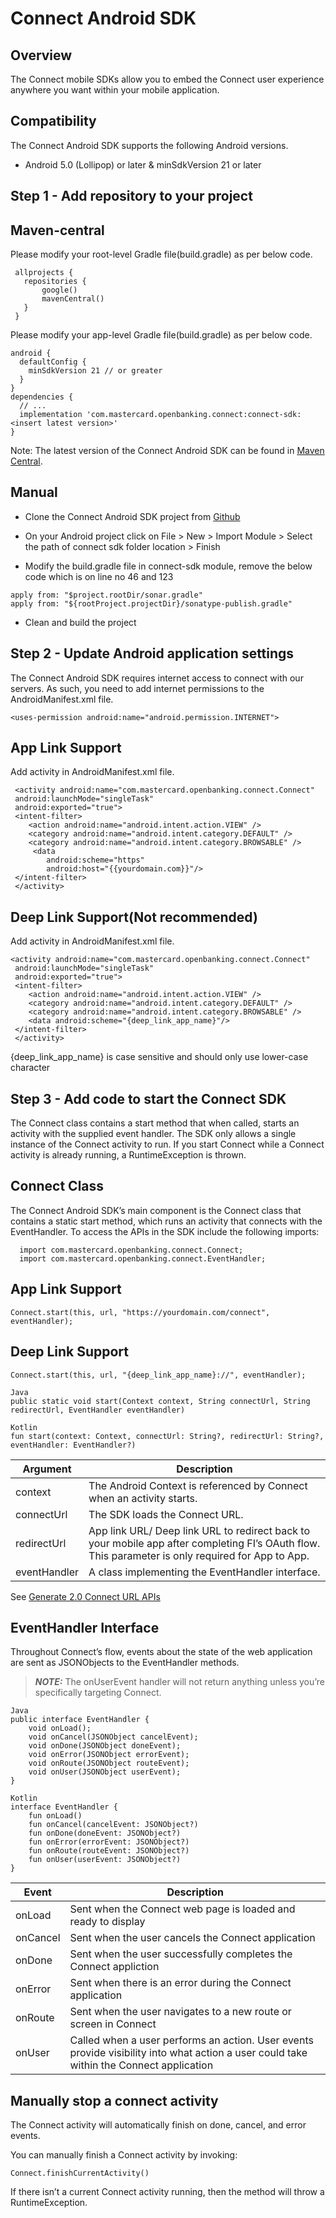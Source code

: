 # Connect Android SDK

## Overview

The Connect mobile SDKs allow you to embed the Connect user experience anywhere you want within your mobile application.


## Compatibility

The Connect Android SDK supports the following Android versions.

* Android 5.0 (Lollipop) or later & minSdkVersion 21 or later


## Step 1 - Add repository to your project

## Maven-central

Please modify your root-level Gradle file(build.gradle) as per below code.

```
 allprojects {
   repositories {
       google()
       mavenCentral()
   }
 }
```

Please modify your app-level Gradle file(build.gradle) as per below code.

```
android {
  defaultConfig {
    minSdkVersion 21 // or greater
  }
}
dependencies {
  // ...
  implementation 'com.mastercard.openbanking.connect:connect-sdk:<insert latest version>'
}
```

Note: The latest version of the Connect Android SDK can be found in [Maven Central](https://central.sonatype.com/artifact/com.mastercard.openbanking.connect/connect-sdk/2.3.0/versions).

## Manual

* Clone the Connect Android SDK project from [Github](https://github.com/Mastercard/connect-android-sdk)

* On your Android project click on File > New > Import Module  > Select the path of connect sdk folder location > Finish

* Modify the build.gradle file in connect-sdk module, remove the below code which is on line no 46 and 123

```
apply from: "$project.rootDir/sonar.gradle"
apply from: "${rootProject.projectDir}/sonatype-publish.gradle"
```
* Clean and build the project

## Step 2 - Update Android application settings

The Connect Android SDK requires internet access to connect with our servers. As such, you need to add internet permissions to the AndroidManifest.xml file.

```
<uses-permission android:name="android.permission.INTERNET">
```
## App Link Support

Add activity in AndroidManifest.xml file.

```
 <activity android:name="com.mastercard.openbanking.connect.Connect"   
 android:launchMode="singleTask"    
 android:exported="true">
 <intent-filter>        
    <action android:name="android.intent.action.VIEW" />        
    <category android:name="android.intent.category.DEFAULT" />        
    <category android:name="android.intent.category.BROWSABLE" />        
     <data
        android:scheme="https"
        android:host="{{yourdomain.com}}"/>
 </intent-filter>
 </activity>
 ```

## Deep Link Support(Not recommended)

Add activity in AndroidManifest.xml file.

```
<activity android:name="com.mastercard.openbanking.connect.Connect"   
 android:launchMode="singleTask"    
 android:exported="true">
 <intent-filter>        
    <action android:name="android.intent.action.VIEW" />        
    <category android:name="android.intent.category.DEFAULT" />        
    <category android:name="android.intent.category.BROWSABLE" />        
    <data android:scheme="{deep_link_app_name}"/>    
 </intent-filter>
 </activity>
 ```
{deep_link_app_name} is case sensitive and should only use lower-case character


## Step 3 - Add code to start the Connect SDK

The Connect class contains a start method that when called, starts an activity with the supplied event handler. The SDK only allows a single instance of the Connect activity to run. If you start Connect while a Connect activity is already running, a RuntimeException is thrown.

## Connect Class

The Connect Android SDK’s main component is the Connect class that contains a static start method, which runs an activity that connects with the EventHandler. To access the APIs in the SDK include the following imports:

```  
  import com.mastercard.openbanking.connect.Connect;
  import com.mastercard.openbanking.connect.EventHandler;
```

## App Link Support

```Connect.start(this, url, "https://yourdomain.com/connect", eventHandler);```

## Deep Link Support

```Connect.start(this, url, "{deep_link_app_name}://", eventHandler);```


```
Java
public static void start(Context context, String connectUrl, String redirectUrl, EventHandler eventHandler)
```

```
Kotlin
fun start(context: Context, connectUrl: String?, redirectUrl: String?, eventHandler: EventHandler?)
```

| Argument | Description |
| ------ | ------ |
| context | The Android Context is referenced by Connect when an activity starts. |
| connectUrl | The SDK loads the Connect URL. |
| redirectUrl | App link URL/ Deep link URL to redirect back to your mobile app after completing FI’s OAuth flow. This parameter is only required for App to App. |
| eventHandler | A class implementing the EventHandler interface. |

See [Generate 2.0 Connect URL APIs](https://developer.mastercard.com/open-banking-us/documentation/connect/generate-2-connect-url-apis/)



## EventHandler Interface

Throughout Connect’s flow, events about the state of the web application are sent as JSONObjects to the EventHandler methods.

> **_NOTE:_**  The onUserEvent handler will not return anything unless you’re specifically targeting Connect.

```
Java
public interface EventHandler {
    void onLoad();
    void onCancel(JSONObject cancelEvent);
    void onDone(JSONObject doneEvent);
    void onError(JSONObject errorEvent);
    void onRoute(JSONObject routeEvent);
    void onUser(JSONObject userEvent);
}
```

```
Kotlin
interface EventHandler {
    fun onLoad()
    fun onCancel(cancelEvent: JSONObject?)
    fun onDone(doneEvent: JSONObject?)
    fun onError(errorEvent: JSONObject?)
    fun onRoute(routeEvent: JSONObject?)
    fun onUser(userEvent: JSONObject?)
}
```

Event | Description |
| ------ | ------ |
| onLoad | Sent when the Connect web page is loaded and ready to display |
| onCancel | Sent when the user cancels the Connect application |
| onDone | Sent when the user successfully completes the Connect appliction |
| onError | Sent when there is an error during the Connect application |
| onRoute | Sent when the user navigates to a new route or screen in Connect |
| onUser | Called when a user performs an action. User events provide visibility into what action a user could take within the Connect application |


## Manually stop a connect activity

The Connect activity will automatically finish on done, cancel, and error events.

You can manually finish a Connect activity by invoking:

```
Connect.finishCurrentActivity()
```

If there isn’t a current Connect activity running, then the method will throw a RuntimeException.

